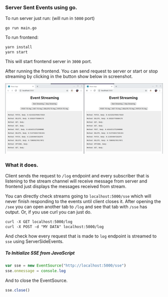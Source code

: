 ### Server Sent Events using go.

To run server just run: (will run in `5000`  port)
```
go run main.go
```

To run frontend:
```
yarn install
yarn start
```

This will start frontend server in `3000` port. 

After running the frontend. You can send request to server or start or stop streaming by clicking in the button show below in screenshot.

![Screenshot](sc.png)


### What it does.
Client sends the request to `/log` endpoint and every subscriber that is listening to the stream channel will receive message from server and frontend just displays the messages received from stream. 

You can directly check streams going to `localhost:5000/sse` which will never finish responding to the events until client closes it. After opening the `/see` you can open another tab to `/log` and see that tab with `/sse` has output. Or, if you use curl you can just do.
```
curl -X GET localhost:5000/log
curl -X POST -d "MY DATA" localhost:5000/log
```
And check how every request that is made to `log` endpoint is streamed to `sse` using ServerSideEvents.

##### To Initialize SSE from JavaScript
```js
var sse = new EventSource("http://localhost:5000/sse")
sse.onmessage = console.log 
```
And to close the EventSource.
```js
sse.close()
```